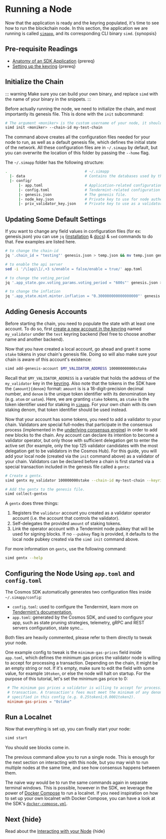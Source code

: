<!--
order: 2
-->

# Running a Node

Now that the application is ready and the keyring populated, it's time to see
how to run the blockchain node. In this section, the application we are running
is called
[`simapp`](https://github.com/cosmos/cosmos-sdk/tree/v0.40.0-rc3/simapp), and
its corresponding CLI binary `simd`. {synopsis}

## Pre-requisite Readings

- [Anatomy of an SDK Application](../basics/app-anatomy.md) {prereq}
- [Setting up the keyring](./keyring.md) {prereq}

## Initialize the Chain

::: warning Make sure you can build your own binary, and replace `simd` with the
name of your binary in the snippets. :::

Before actually running the node, we need to initialize the chain, and most
importantly its genesis file. This is done with the `init` subcommand:

```bash
# The argument <moniker> is the custom username of your node, it should be human-readable.
simd init <moniker> --chain-id my-test-chain
```

The command above creates all the configuration files needed for your node to
run, as well as a default genesis file, which defines the initial state of the
network. All these configuration files are in `~/.simapp` by default, but you
can overwrite the location of this folder by passing the `--home` flag.

The `~/.simapp` folder has the following structure:

```bash
.                                   # ~/.simapp
  |- data                           # Contains the databases used by the node.
  |- config/
      |- app.toml                   # Application-related configuration file.
      |- config.toml                # Tendermint-related configuration file.
      |- genesis.json               # The genesis file.
      |- node_key.json              # Private key to use for node authentication in the p2p protocol.
      |- priv_validator_key.json    # Private key to use as a validator in the consensus protocol.
```

## Updating Some Default Settings

If you want to change any field values in configuration files (for ex:
genesis.json) you can use `jq`
([installation](https://stedolan.github.io/jq/download/) &
[docs](https://stedolan.github.io/jq/manual/#Assignment)) & `sed` commands to do
that. Few examples are listed here.

```bash
# to change the chain-id
jq '.chain_id = "testing"' genesis.json > temp.json && mv temp.json genesis.json

# to enable the api server
sed -i '/\[api\]/,+3 s/enable = false/enable = true/' app.toml

# to change the voting_period
jq '.app_state.gov.voting_params.voting_period = "600s"' genesis.json > temp.json && mv temp.json genesis.json

# to change the inflation
jq '.app_state.mint.minter.inflation = "0.300000000000000000"' genesis.json > temp.json && mv temp.json genesis.json
```

## Adding Genesis Accounts

Before starting the chain, you need to populate the state with at least one
account. To do so, first
[create a new account in the keyring](./keyring.md#adding-keys-to-the-keyring)
named `my_validator` under the `test` keyring backend (feel free to choose
another name and another backend).

Now that you have created a local account, go ahead and grant it some `stake`
tokens in your chain's genesis file. Doing so will also make sure your chain is
aware of this account's existence:

```bash
simd add-genesis-account $MY_VALIDATOR_ADDRESS 100000000000stake
```

Recall that `$MY_VALIDATOR_ADDRESS` is a variable that holds the address of the
`my_validator` key in the [keyring](./keyring.md#adding-keys-to-the-keyring).
Also note that the tokens in the SDK have the `{amount}{denom}` format: `amount`
is is a 18-digit-precision decimal number, and `denom` is the unique token
identifier with its denomination key (e.g. `atom` or `uatom`). Here, we are
granting `stake` tokens, as `stake` is the token identifier used for staking in
[`simapp`](https://github.com/cosmos/cosmos-sdk/tree/v0.40.0-rc3/simapp). For
your own chain with its own staking denom, that token identifier should be used
instead.

Now that your account has some tokens, you need to add a validator to your
chain. Validators are special full-nodes that participate in the consensus
process (implemented in the
[underlying consensus engine](../intro/sdk-app-architecture.md#tendermint)) in
order to add new blocks to the chain. Any account can declare its intention to
become a validator operator, but only those with sufficient delegation get to
enter the active set (for example, only the top 125 validator candidates with
the most delegation get to be validators in the Cosmos Hub). For this guide, you
will add your local node (created via the `init` command above) as a validator
of your chain. Validators can be declared before a chain is first started via a
special transaction included in the genesis file called a `gentx`:

```bash
# Create a gentx.
simd gentx my_validator 100000000stake --chain-id my-test-chain --keyring-backend test

# Add the gentx to the genesis file.
simd collect-gentxs
```

A `gentx` does three things:

1. Registers the `validator` account you created as a validator operator account
   (i.e. the account that controls the validator).
2. Self-delegates the provided `amount` of staking tokens.
3. Link the operator account with a Tendermint node pubkey that will be used for
   signing blocks. If no `--pubkey` flag is provided, it defaults to the local
   node pubkey created via the `simd init` command above.

For more information on `gentx`, use the following command:

```bash
simd gentx --help
```

## Configuring the Node Using `app.toml` and `config.toml`

The Cosmos SDK automatically generates two configuration files inside
`~/.simapp/config`:

- `config.toml`: used to configure the Tendermint, learn more on
  [Tendermint's documentation](https://docs.tendermint.com/master/nodes/configuration.html),
- `app.toml`: generated by the Cosmos SDK, and used to configure your app, such
  as state pruning strategies, telemetry, gRPC and REST servers configuration,
  state sync...

Both files are heavily commented, please refer to them directly to tweak your
node.

One example config to tweak is the `minimum-gas-prices` field inside `app.toml`,
which defines the minimum gas prices the validator node is willing to accept for
processing a transaction. Depending on the chain, it might be an empty string or
not. If it's empty, make sure to edit the field with some value, for example
`10token`, or else the node will halt on startup. For the purpose of this
tutorial, let's set the minimum gas price to 0:

```toml
 # The minimum gas prices a validator is willing to accept for processing a
 # transaction. A transaction's fees must meet the minimum of any denomination
 # specified in this config (e.g. 0.25token1;0.0001token2).
 minimum-gas-prices = "0stake"
```

## Run a Localnet

Now that everything is set up, you can finally start your node:

```bash
simd start
```

You should see blocks come in.

The previous command allow you to run a single node. This is enough for the next
section on interacting with this node, but you may wish to run multiple nodes at
the same time, and see how consensus happens between them.

The naive way would be to run the same commands again in separate terminal
windows. This is possible, however in the SDK, we leverage the power of
[Docker Compose](https://docs.docker.com/compose/) to run a localnet. If you
need inspiration on how to set up your own localnet with Docker Compose, you can
have a look at the SDK's
[`docker-compose.yml`](https://github.com/cosmos/cosmos-sdk/blob/v0.40.0-rc3/docker-compose.yml).

## Next {hide}

Read about the [Interacting with your Node](./interact-node.md) {hide}
